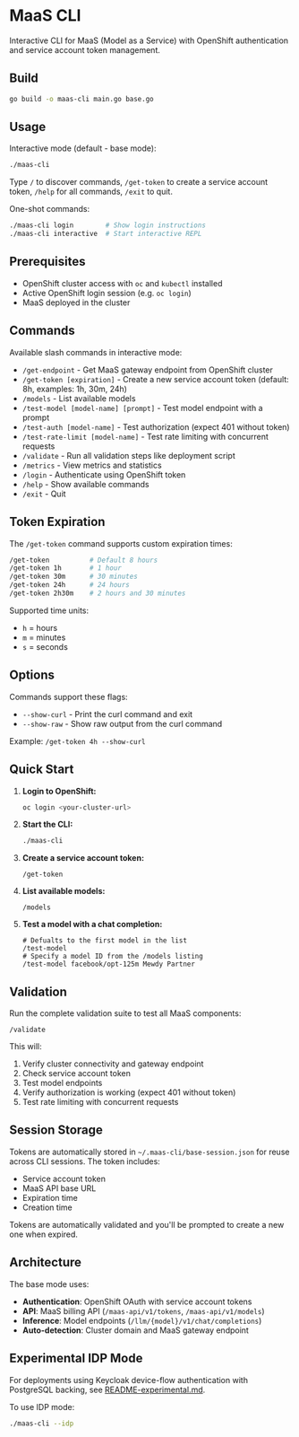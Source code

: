 # MaaS CLI

Interactive CLI for MaaS (Model as a Service) with OpenShift authentication and service account token management.

## Build

```bash
go build -o maas-cli main.go base.go
```

## Usage

Interactive mode (default - base mode):
```bash
./maas-cli
```

Type `/` to discover commands, `/get-token` to create a service account token, `/help` for all commands, `/exit` to quit.

One-shot commands:
```bash
./maas-cli login        # Show login instructions
./maas-cli interactive  # Start interactive REPL
```

## Prerequisites

- OpenShift cluster access with `oc` and `kubectl` installed
- Active OpenShift login session (e.g. `oc login`)
- MaaS deployed in the cluster

## Commands

Available slash commands in interactive mode:

- `/get-endpoint` - Get MaaS gateway endpoint from OpenShift cluster
- `/get-token [expiration]` - Create a new service account token (default: 8h, examples: 1h, 30m, 24h)
- `/models` - List available models
- `/test-model [model-name] [prompt]` - Test model endpoint with a prompt
- `/test-auth [model-name]` - Test authorization (expect 401 without token)
- `/test-rate-limit [model-name]` - Test rate limiting with concurrent requests
- `/validate` - Run all validation steps like deployment script
- `/metrics` - View metrics and statistics
- `/login` - Authenticate using OpenShift token
- `/help` - Show available commands
- `/exit` - Quit

## Token Expiration

The `/get-token` command supports custom expiration times:

```bash
/get-token          # Default 8 hours
/get-token 1h       # 1 hour
/get-token 30m      # 30 minutes
/get-token 24h      # 24 hours
/get-token 2h30m    # 2 hours and 30 minutes
```

Supported time units:
- `h` = hours
- `m` = minutes
- `s` = seconds

## Options

Commands support these flags:
- `--show-curl` - Print the curl command and exit
- `--show-raw` - Show raw output from the curl command

Example: `/get-token 4h --show-curl`

## Quick Start

1. **Login to OpenShift:**
   ```bash
   oc login <your-cluster-url>
   ```

2. **Start the CLI:**
   ```bash
   ./maas-cli
   ```

3. **Create a service account token:**
   ```
   /get-token
   ```

4. **List available models:**
   ```
   /models
   ```

5. **Test a model with a chat completion:**
   ```
   # Defualts to the first model in the list
   /test-model
   # Specify a model ID from the /models listing
   /test-model facebook/opt-125m Mewdy Partner
   ```

## Validation

Run the complete validation suite to test all MaaS components:

```
/validate
```

This will:
1. Verify cluster connectivity and gateway endpoint
2. Check service account token
3. Test model endpoints
4. Verify authorization is working (expect 401 without token)
5. Test rate limiting with concurrent requests

## Session Storage

Tokens are automatically stored in `~/.maas-cli/base-session.json` for reuse across CLI sessions. The token includes:
- Service account token
- MaaS API base URL
- Expiration time
- Creation time

Tokens are automatically validated and you'll be prompted to create a new one when expired.

## Architecture

The base mode uses:
- **Authentication**: OpenShift OAuth with service account tokens
- **API**: MaaS billing API (`/maas-api/v1/tokens`, `/maas-api/v1/models`)
- **Inference**: Model endpoints (`/llm/{model}/v1/chat/completions`)
- **Auto-detection**: Cluster domain and MaaS gateway endpoint

## Experimental IDP Mode

For deployments using Keycloak device-flow authentication with PostgreSQL backing, see [README-experimental.md](./README-experimental.md).

To use IDP mode:
```bash
./maas-cli --idp
```


